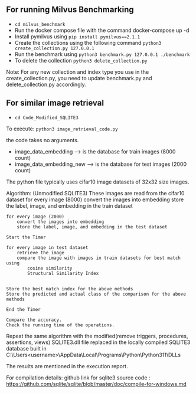 ## For running Milvus Benchmarking
- `cd milvus_benchmark`
- Run the docker compose file with the command
    docker-compose up -d
- Install pymilvus using
     `pip install pymilvus==2.1.1`
- Create the collections using the following command
    `python3 create_collection.py 127.0.0.1`
- Run the benchmark using
    `python3 benchmark.py 127.0.0.1 ./benchmark`
- To delete the collection 
    `python3 delete_collection.py`

Note:
For any new collection and index type you use in the create_collection.py, you need to update benchmark.py and delete_collection.py accordingly.


## For similar image retrieval

- `cd Code_Modified_SQLITE3`

To execute:
	`python3 image_retrieval_code.py`

the code takes no arguments.

- image_data_embedding     --> is the database for train images (8000 count)
- image_data_embedding_new --> is the database for test images (2000 count)

The python file typically uses cifar10 image datasets of 32x32 size images.

Algorithm: (Unmodified SQLITE3)
	These images are read from the cifar10 dataset
	for every image (8000)
		convert the images into embedding
		store the label, image, and embedding in the train dataset

	for every image (2000)
		convert the images into embedding
		store the label, image, and embedding in the test dataset

	Start the Timer

	for every image in test dataset
		retrieve the image
		compare the image with images in train datasets for best match using
			cosine similarity
			Structural Similarity Index


	Store the best match index for the above methods
	Store the predicted and actual class of the comparison for the above methods

	End the Timer

	Compare the accuracy.
	Check the running time of the operations.




Repeat the same algorithm with the modified(remove triggers, procedures, assertions, views) SQLITE3.dll file replaced in the locally compiled SQLITE3 database built in C:\Users\<username>\AppData\Local\Programs\Python\Python311\DLLs

The results are mentioned in the execution report.


For compilation details:
github link for sqlite3 source code : https://github.com/sqlite/sqlite/blob/master/doc/compile-for-windows.md
